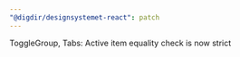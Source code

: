```yaml
---
"@digdir/designsystemet-react": patch
---
```


ToggleGroup, Tabs: Active item equality check is now strict
